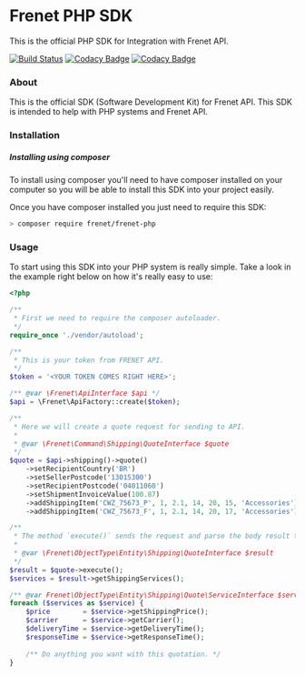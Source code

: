 # Frenet PHP SDK
This is the official PHP SDK for Integration with Frenet API.

[![Build Status](https://travis-ci.org/FrenetGatewaydeFretes/frenet-php.svg?branch=1.0-develop)](https://travis-ci.org/FrenetGatewaydeFretes/frenet-php)
[![Codacy Badge](https://api.codacy.com/project/badge/Grade/57757e8f0394478eb32772438bea5178)](https://www.codacy.com/app/tiagoosampaio/Frenet-PHP?utm_source=github.com&amp;utm_medium=referral&amp;utm_content=tiagosampaio/Frenet-PHP&amp;utm_campaign=Badge_Grade)
[![Codacy Badge](https://api.codacy.com/project/badge/Coverage/57757e8f0394478eb32772438bea5178)](https://www.codacy.com/app/tiagoosampaio/Frenet-PHP?utm_source=github.com&amp;utm_medium=referral&amp;utm_content=tiagosampaio/Frenet-PHP&amp;utm_campaign=Badge_Coverage)

### About

This is the official SDK (Software Development Kit) for Frenet API. This SDK is intended to help with PHP systems and Frenet API.

### Installation

##### Installing using composer

To install using composer you'll need to have composer installed on your computer so you will be able to install this SDK into your project easily.

Once you have composer installed you just need to require this SDK:

```sh
> composer require frenet/frenet-php
```

### Usage

To start using this SDK into your PHP system is really simple. Take a look in the example right below on how it's really easy to use:

```php
<?php

/**
 * First we need to require the composer autoloader.
 */
require_once './vendor/autoload';

/**
 * This is your token from FRENET API.
 */
$token = '<YOUR TOKEN COMES RIGHT HERE>';

/** @var \Frenet\ApiInterface $api */
$api = \Frenet\ApiFactory::create($token);

/**
 * Here we will create a quote request for sending to API.
 * 
 * @var \Frenet\Command\Shipping\QuoteInterface $quote
 */
$quote = $api->shipping()->quote()
    ->setRecipientCountry('BR')
    ->setSellerPostcode('13015300')
    ->setRecipientPostcode('04011060')
    ->setShipmentInvoiceValue(100.87)
    ->addShippingItem('CWZ_75673_P', 1, 2.1, 14, 20, 15, 'Accessories')
    ->addShippingItem('CWZ_75673_F', 1, 2.1, 14, 20, 17, 'Accessories');

/**
 * The method `execute()` sends the request and parse the body result to a object type.
 * 
 * @var \Frenet\ObjectType\Entity\Shipping\QuoteInterface $result 
 */
$result = $quote->execute();
$services = $result->getShippingServices();

/** @var Frenet\ObjectType\Entity\Shipping\Quote\ServiceInterface $service */
foreach ($services as $service) {
    $price        = $service->getShippingPrice();
    $carrier      = $service->getCarrier();
    $deliveryTime = $service->getDeliveryTime();
    $responseTime = $service->getResponseTime();
    
    /** Do anything you want with this quotation. */
}
``` 
